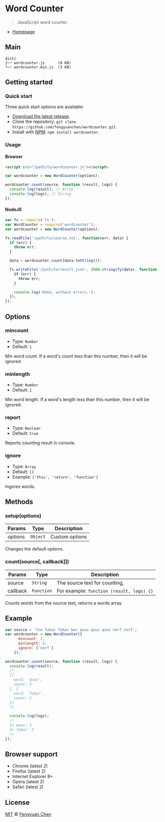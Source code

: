 # Word Counter

> JavaScript word counter.

- [Homepage](http://fengyuanchen.github.io/wordcounter)



## Main

```
dist/
├── wordcounter.js      (6 KB)
└── wordcounter.min.js  (3 KB)
```



## Getting started

### Quick start

Three quick start options are available:

- [Download the latest release](https://github.com/fengyuanchen/wordcounter/archive/master.zip).
- Clone the repository: `git clone https://github.com/fengyuanchen/wordcounter.git`.
- Install with [NPM](http://npmjs.org): `npm install wordcounter`.


### Usage

#### Browser

```html
<script src="/path/to/wordcounter.js"></script>
```

```js
var wordcounter = new WordCounter(options);

wordcounter.count(source, function (result, logs) {
  console.log(result); // Array
  console.log(logs); // String
});
```


#### NodeJS

```js
var fs = require('fs');
var WordCounter = require('wordcounter');
var wordcounter = new WordCounter(options);

fs.readFile('/path/to/source.txt', function(err, data) {
  if (err) {
    throw err;
  }

  data = wordcounter.count(data.toString());

  fs.writeFile('/path/to/result.json', JSON.stringify(data), function (err) {
    if (err) {
      throw err;
    }

    console.log('Done, without errors.');
  });
});
```



## Options

### mincount

- Type: `Number`
- Default: `1`

Min word count. If a word's count less than this number, then it will be ignored.


### minlength

- Type: `Number`
- Default: `1`

Min word length. If a word's length less than this number, then it will be ignored.


### report

- Type: `Boolean`
- Default: `true`

Reports counting result in console.


### ignore

- Type: `Array`
- Default: `[]`
- Example: `['this', 'return', 'function']`

Ingores words.



## Methods

### setup(options)

Params | Type | Description
------ | ---- | -----------
options | `Object` | Custom options

Changes the default options.


### count(source[, callback]])

Params | Type | Description
------ | ---- | -----------
source | `String` | The source text for counting,
callback | `Function` | For example: `function (result, logs) {}`

Counts words from the source text, returns a words array.



## Example

```js
var source = 'foo fubar fubar bar quux quux quux norf norf';
var wordcounter = new WordCounter({
      mincount: 2,
      minlength: 4,
      ignore: ['norf']
    });

wordcounter.count(source, function (result, logs) {
  console.log(result);
  /*
  [{
    word: 'quux',
    count: 3
  }, {
    word: 'fubar',
    count: 2
  }]
  */

  console.log(logs);
  /*
  1> quux: 3
  2> fubar: 2
  */
});
```



## Browser support

- Chrome (latest 2)
- Firefox (latest 2)
- Internet Explorer 8+
- Opera (latest 2)
- Safari (latest 2)



## License

[MIT](http://opensource.org/licenses/MIT) © [Fengyuan Chen](http://chenfengyuan.com)
